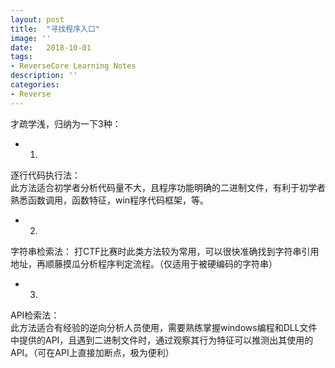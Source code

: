 ```yaml
---
layout: post
title:  "寻找程序入口"
image: ''
date:   2018-10-01
tags:
- ReverseCore Learning Notes
description: ''
categories:
- Reverse
---
```


才疏学浅，归纳为一下3种：  

* 1.
逐行代码执行法：  
此方法适合初学者分析代码量不大，且程序功能明确的二进制文件，有利于初学者熟悉函数调用，函数特征，win程序代码框架，等。  
* 2.
字符串检索法：
打CTF比赛时此类方法较为常用，可以很快准确找到字符串引用地址，再顺藤摸瓜分析程序判定流程。（仅适用于被硬编码的字符串）
* 3.
API检索法：  
此方法适合有经验的逆向分析人员使用，需要熟练掌握windows编程和DLL文件中提供的API，且遇到二进制文件时，通过观察其行为特征可以推测出其使用的API。（可在API上直接加断点，极为便利）